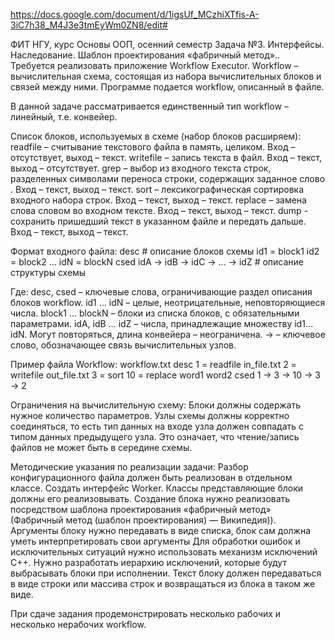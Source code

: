 
https://docs.google.com/document/d/1igsUf_MCzhiXTfis-A-3iC7h38_M4J3e3tmEyWm0ZN8/edit#

ФИТ НГУ, курс Основы ООП, осенний семестр
Задача №3. Интерфейсы. Наследование. Шаблон проектирования «фабричный метод»..
Требуется реализовать приложение Workflow Executor.
Workflow – вычислительная схема, состоящая из набора вычислительных блоков и связей между ними. Программе подается workflow, описанный в файле.

В данной задаче рассматривается единственный тип workflow – линейный, т.е. конвейер.

Список блоков, используемых в схеме (набор блоков расширяем):
readfile <filename>  – считывание текстового файла в память, целиком. 
Вход – отсутствует, выход – текст.
writefile <filename> – запись текста в файл.
Вход – текст, выход – отсутствует. 
grep <word> – выбор из входного текста строк, разделенных символами переноса строки, содержащих заданное слово <word>.
Вход – текст, выход – текст. 
sort – лексикографическая сортировка входного набора строк.
Вход – текст, выход – текст.
replace <word1> <word2> – замена слова <word1> словом <word2> во входном тексте.
Вход – текст, выход – текст.
dump <filename> - сохранить пришедший текст в указанном файле и передать дальше.
Вход – текст, выход – текст.

Формат входного файла:
desc # описание блоков схемы
id1 = block1
id2 = block2
…
idN = blockN
csed
idA -> idB -> idC -> … -> idZ # описание структуры схемы

Где:
desc, csed – ключевые слова, ограничивающие раздел описания блоков workflow.
id1 … idN – целые, неотрицательные, неповторяющиеся числа.
block1 … blockN – блоки из списка блоков, с обязательными параметрами.
idA, idB … idZ – числа, принадлежащие множеству id1…idN. Могут повторяться, длина конвейера – неограничена.
-> – ключевое слово, обозначающее связь вычислительных узлов.

Пример файла Workflow:
workflow.txt
desc 
1 = readfile in_file.txt
2 = writefile out_file.txt
3 = sort
10 =  replace word1 word2
csed
1 -> 3 -> 10 -> 3 -> 2

Ограничения на вычислительную схему:
Блоки должны содержать нужное количество параметров.
Узлы схемы должны корректно соединяться, то есть тип данных на входе узла должен совпадать с типом данных предыдущего узла. Это означает, что чтение/запись файлов не может быть в середине схемы.


Методические указания по реализации задачи:
Разбор конфигурационного файла должен быть реализован в отдельном классе.
Создать интерфейс Worker. Классы представляющие блоки должны его реализовывать. 
Создание блока нужно реализовать посредством шаблона проектирования «фабричный метод» (Фабричный метод (шаблон проектирования) — Википедия)). 
Аргументы блоку нужно передавать в виде списка, блок сам должна уметь интерпретировать свои аргументы
Для обработки ошибок и исключительных ситуаций нужно использовать механизм исключений C++. Нужно разработать иерархию исключений, которые будут выбрасывать блоки при исполнении.
Текст блоку должен передаваться в виде строки или массива строк и возвращаться из блока в таком же виде.

При сдаче задания продемонстрировать несколько рабочих и несколько нерабочих workflow.

